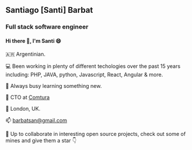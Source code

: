## Santiago [Santi] Barbat

### Full stack software engineer 

#### Hi there 👋, I'm Santi :smile:

🇦🇷 Argentinian.

💻 Been working in plenty of different techologies over the past 15 years including: PHP, JAVA, python, Javascript, React, Angular & more.

📖 Always busy learning something new.

💼 CTO at [Comtura](https://comtura.ai)

📍 London, UK.

📫 [barbatsan@gmail.com](mailto:barbatsan@gmail.com)


🚀 Up to collaborate in interesting open source projects, check out some of mines and give them a star 👇



<!--
**sbarbat/sbarbat** is a ✨ _special_ ✨ repository because its `README.md` (this file) appears on your GitHub profile.

Here are some ideas to get you started:

- 🔭 I’m currently working on ...
- 🌱 I’m currently learning ...
- 👯 I’m looking to collaborate on ...
- 🤔 I’m looking for help with ...
- 💬 Ask me about ...
- 📫 How to reach me: ...
- 😄 Pronouns: ...
- ⚡ Fun fact: ...
-->
